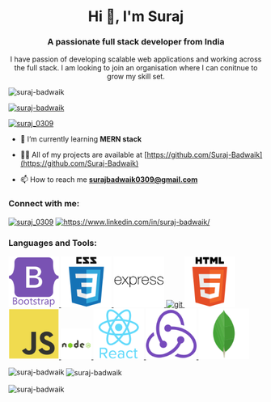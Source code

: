 <h1 align="center">Hi 👋, I'm Suraj</h1>
<h3 align="center">A passionate full stack developer from India</h3>
<p align="center">I have passion of developing scalable web applications and working across the full stack. I am looking to join an organisation where I can conitnue to grow my skill set.</p>

<p align="left"><img src="https://komarev.com/ghpvc/?username=suraj-badwaik&label=Profile%20views&color=0e75b6&style=flat" alt="suraj-badwaik" padding="20px"/></p>

<p align="left"> <a href="https://github.com/ryo-ma/github-profile-trophy"><img src="https://github-profile-trophy.vercel.app/?username=suraj-badwaik" alt="suraj-badwaik" /></a> </p>

<p align="left"> <a href="https://twitter.com/suraj_0309" target="blank"><img src="https://img.shields.io/twitter/follow/suraj_0309?logo=twitter&style=for-the-badge" alt="suraj_0309" /></a> </p>

- 🌱 I’m currently learning **MERN stack**

- 👨‍💻 All of my projects are available at [https://github.com/Suraj-Badwaik](https://github.com/Suraj-Badwaik)

- 📫 How to reach me **surajbadwaik0309@gmail.com**

<h3 align="left">Connect with me:</h3>
<div>
<a href="https://twitter.com/suraj_0309" target="blank"><img align="center" src="https://raw.githubusercontent.com/rahuldkjain/github-profile-readme-generator/master/src/images/icons/Social/twitter.svg" alt="suraj_0309" height="30" width="40" /></a>
<a href="https://linkedin.com/in/https://www.linkedin.com/in/suraj-badwaik/" target="blank"><img align="center" src="https://raw.githubusercontent.com/rahuldkjain/github-profile-readme-generator/master/src/images/icons/Social/linked-in-alt.svg" alt="https://www.linkedin.com/in/suraj-badwaik/" height="30" width="40" /></a>
</div>

<h3 align="left">Languages and Tools:</h3>
<div> <a href="https://getbootstrap.com" target="_blank" margin="30px"> <img src="https://raw.githubusercontent.com/devicons/devicon/master/icons/bootstrap/bootstrap-plain-wordmark.svg" alt="bootstrap" width="100" height="100" /> </a> <a href="https://www.w3schools.com/css/" target="_blank" > <img src="https://raw.githubusercontent.com/devicons/devicon/master/icons/css3/css3-original-wordmark.svg" alt="css3"  width="100" height="100"/> </a> <a href="https://expressjs.com" target="_blank"> <img src="https://raw.githubusercontent.com/devicons/devicon/master/icons/express/express-original-wordmark.svg" alt="express"  width="100" height="100"/> </a> <a href="https://git-scm.com/" target="_blank"> <img src="https://www.vectorlogo.zone/logos/git-scm/git-scm-icon.svg" alt="git"  width="100" height="100"/> </a> <a href="https://www.w3.org/html/" target="_blank"> <img src="https://raw.githubusercontent.com/devicons/devicon/master/icons/html5/html5-original-wordmark.svg" alt="html5"  width="100" height="100"/> </a> <a href="https://developer.mozilla.org/en-US/docs/Web/JavaScript" target="_blank"> <img src="https://raw.githubusercontent.com/devicons/devicon/master/icons/javascript/javascript-original.svg" alt="javascript"  width="100" height="100"/> </a> <a href="https://nodejs.org" target="_blank"> <img src="https://raw.githubusercontent.com/devicons/devicon/master/icons/nodejs/nodejs-original-wordmark.svg" alt="nodejs" width="60" height="60"/> </a> <a href="https://reactjs.org/" target="_blank"> <img src="https://raw.githubusercontent.com/devicons/devicon/master/icons/react/react-original-wordmark.svg" alt="react" width="100" height="100"/> </a> <a href="https://redux.js.org" target="_blank"> <img src="https://raw.githubusercontent.com/devicons/devicon/master/icons/redux/redux-original.svg" alt="redux"   width="100" height="100"/> </a><a href="https://www.mongodb.com" target="_blank"> <img src="https://raw.githubusercontent.com/devicons/devicon/master/icons/mongodb/mongodb-original.svg" alt="redux"  width="100" height="100"/></a></div>

<p><img align="left" src="https://github-readme-stats.vercel.app/api/top-langs?username=suraj-badwaik&show_icons=true&locale=en&layout=compact" alt="suraj-badwaik" /></p>

<p>&nbsp;<img align="center" src="https://github-readme-stats.vercel.app/api?username=suraj-badwaik&show_icons=true&locale=en" alt="suraj-badwaik" /></p>

<p><img align="center" src="https://github-readme-streak-stats.herokuapp.com/?user=suraj-badwaik&" alt="suraj-badwaik" /></p>

